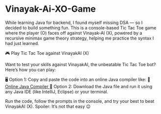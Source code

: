 # Vinayak-Ai-XO-Game

While learning Java for backend, I found myself missing DSA — so I decided to build something fun. This is a console-based Tic Tac Toe game where the player (O) faces off against Vinayak-AI (X), powered by a recursive minimax game theory strategy, helping me practice the syntax I had just learned.

🎮 Play Tic Tac Toe against VinayakAI (X)

Want to test your skills against VinayakAI, the unbeatable Tic Tac Toe bot?
Here’s how you can play:

🖥️ Option 1:
Copy and paste the code into an online Java compiler like:
🔗 [Online Java Compiler ](https://www.programiz.com/java-programming/online-compiler/)
📱 Option 2:
Download the Java file and run it using any Java IDE (like IntelliJ, Eclipse) or your terminal.

Run the code, follow the prompts in the console, and try your best to beat VinayakAI (X).
Spoiler: It’s not that easy 😉
